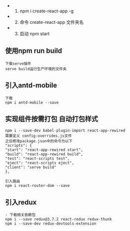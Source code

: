 

  - 1. npm i create-react-app -g
  - 2. 命令 create-react-app 文件夹名
  - 3. 启动 npm start

   ## 使用npm run build
    下载serve插件
    serve build运行生产环境的文件夹

   ## 引入antd-mobile
    下载
    npm i antd-mobile --save

   ## 实现组件按需打包  自动打包样式
    npm i --save-dev babel-plugin-import react-app-rewired
    需要定义 config-overrides.js文件
    之后修改package.json中的命令为以下
    "scripts": {
    "start": "react-app-rewired start",
    "build": "react-app-rewired build",
    "test": "react-scripts test",
    "eject": "react-scripts eject",
    "client": "serve build"
    },

    引入路由
    npm i react-router-dom --save

 ## 引入redux
    - 下载相关依赖包
    npm i --save redux@3.7.2 react-redux redux-thunk
    npm i --save-dev redux-devtools-extension
    